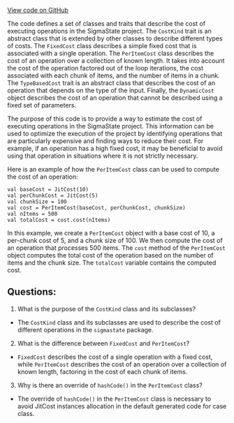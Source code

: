 [View code on GitHub](sigmastate-interpreterhttps://github.com/ScorexFoundation/sigmastate-interpreter/interpreter/shared/src/main/scala/sigmastate/CostKind.scala)

The code defines a set of classes and traits that describe the cost of executing operations in the SigmaState project. The `CostKind` trait is an abstract class that is extended by other classes to describe different types of costs. The `FixedCost` class describes a simple fixed cost that is associated with a single operation. The `PerItemCost` class describes the cost of an operation over a collection of known length. It takes into account the cost of the operation factored out of the loop iterations, the cost associated with each chunk of items, and the number of items in a chunk. The `TypeBasedCost` trait is an abstract class that describes the cost of an operation that depends on the type of the input. Finally, the `DynamicCost` object describes the cost of an operation that cannot be described using a fixed set of parameters.

The purpose of this code is to provide a way to estimate the cost of executing operations in the SigmaState project. This information can be used to optimize the execution of the project by identifying operations that are particularly expensive and finding ways to reduce their cost. For example, if an operation has a high fixed cost, it may be beneficial to avoid using that operation in situations where it is not strictly necessary.

Here is an example of how the `PerItemCost` class can be used to compute the cost of an operation:

```
val baseCost = JitCost(10)
val perChunkCost = JitCost(5)
val chunkSize = 100
val cost = PerItemCost(baseCost, perChunkCost, chunkSize)
val nItems = 500
val totalCost = cost.cost(nItems)
```

In this example, we create a `PerItemCost` object with a base cost of 10, a per-chunk cost of 5, and a chunk size of 100. We then compute the cost of an operation that processes 500 items. The `cost` method of the `PerItemCost` object computes the total cost of the operation based on the number of items and the chunk size. The `totalCost` variable contains the computed cost.
## Questions: 
 1. What is the purpose of the `CostKind` class and its subclasses?
- The `CostKind` class and its subclasses are used to describe the cost of different operations in the `sigmastate` package.

2. What is the difference between `FixedCost` and `PerItemCost`?
- `FixedCost` describes the cost of a single operation with a fixed cost, while `PerItemCost` describes the cost of an operation over a collection of known length, factoring in the cost of each chunk of items.

3. Why is there an override of `hashCode()` in the `PerItemCost` class?
- The override of `hashCode()` in the `PerItemCost` class is necessary to avoid JitCost instances allocation in the default generated code for case class.